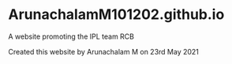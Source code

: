 # ArunachalamM101202.github.io
A website promoting the IPL team RCB

Created this website by Arunachalam M on 23rd May 2021
